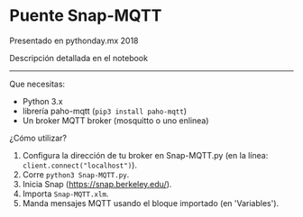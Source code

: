 # Puente Snap-MQTT

Presentado en pythonday.mx 2018

Descripción detallada en el notebook

-----------------

Que necesitas:
* Python 3.x
* librería paho-mqtt (`pip3 install paho-mqtt`)
* Un broker MQTT broker (mosquitto o uno enlinea)

¿Cómo utilizar?
1. Configura la dirección de tu broker en Snap-MQTT.py (en la línea: `client.connect("localhost")`).
2. Corre `python3 Snap-MQTT.py`.
3. Inicia Snap (https://snap.berkeley.edu/).
4. Importa `Snap-MQTT.xlm`.
5. Manda mensajes MQTT usando el bloque importado  (en 'Variables').

